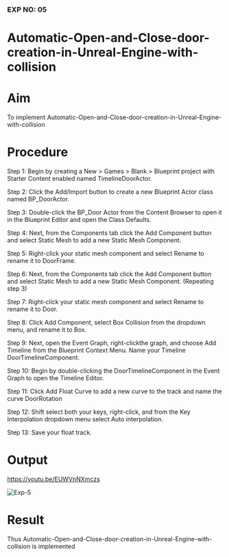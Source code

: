 ### EXP NO: 05

# Automatic-Open-and-Close-door-creation-in-Unreal-Engine-with-collision


# Aim
To implement Automatic-Open-and-Close-door-creation-in-Unreal-Engine-with-collision

# Procedure
Step 1: Begin by creating a New > Games > Blank > Blueprint project with Starter Content enabled named TimelineDoorActor.

Step 2: Click the Add/Import button to create a new Blueprint Actor class named BP_DoorActor.

Step 3: Double-click the BP_Door Actor from the Content Browser to open it in the Blueprint Editor and open the Class Defaults.

Step 4: Next, from the Components tab click the Add Component button and select Static Mesh to add a new Static Mesh Component.

Step 5: Right-click your static mesh component and select Rename to rename it to DoorFrame.

Step 6: Next, from the Components tab click the Add Component button and select Static Mesh to add a new Static Mesh Component. (Repeating step 3)

Step 7: Right-click your static mesh component and select Rename to rename it to Door.

Step 8: Click Add Component, select Box Collision from the dropdown menu, and rename it to Box.

Step 9: Next, open the Event Graph, right-clickthe graph, and choose Add Timeline from the Blueprint Context Menu. Name your Timeline DoorTimelineComponent.

Step 10: Begin by double-clicking the DoorTimelineComponent in the Event Graph to open the Timeline Editor.

Step 11: Click Add Float Curve to add a new curve to the track and name the curve DoorRotation

Step 12: Shift select both your keys, right-click, and from the Key Interpolation dropdown menu select Auto interpolation.

Step 13: Save your float track.

# Output
https://youtu.be/EUWVnNXmczs

![Exp-5](https://user-images.githubusercontent.com/117753537/207126920-acc6208e-0380-41ef-a6f5-fedbe9618abe.jpg)




# Result
Thus Automatic-Open-and-Close-door-creation-in-Unreal-Engine-with-collision is implemented

